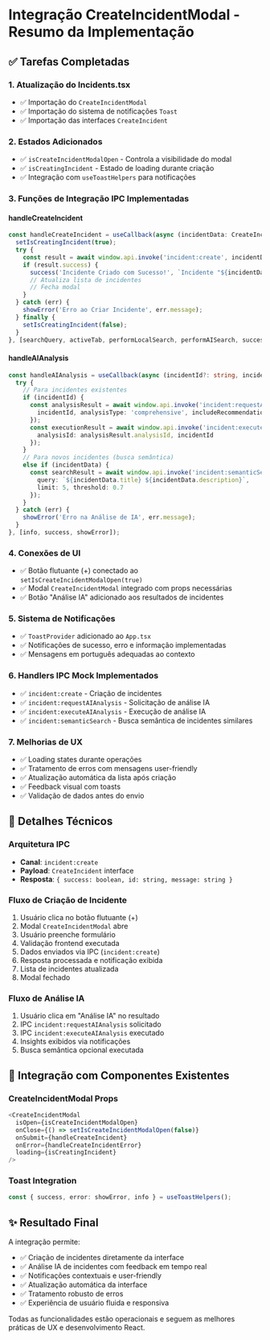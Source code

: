 # Integração CreateIncidentModal - Resumo da Implementação

## ✅ Tarefas Completadas

### 1. Atualização do Incidents.tsx
- ✅ Importação do `CreateIncidentModal`
- ✅ Importação do sistema de notificações `Toast`
- ✅ Importação das interfaces `CreateIncident`

### 2. Estados Adicionados
- ✅ `isCreateIncidentModalOpen` - Controla a visibilidade do modal
- ✅ `isCreatingIncident` - Estado de loading durante criação
- ✅ Integração com `useToastHelpers` para notificações

### 3. Funções de Integração IPC Implementadas

#### handleCreateIncident
```typescript
const handleCreateIncident = useCallback(async (incidentData: CreateIncident) => {
  setIsCreatingIncident(true);
  try {
    const result = await window.api.invoke('incident:create', incidentData);
    if (result.success) {
      success('Incidente Criado com Sucesso!', `Incidente "${incidentData.title}" foi registrado no sistema.`);
      // Atualiza lista de incidentes
      // Fecha modal
    }
  } catch (err) {
    showError('Erro ao Criar Incidente', err.message);
  } finally {
    setIsCreatingIncident(false);
  }
}, [searchQuery, activeTab, performLocalSearch, performAISearch, success, showError]);
```

#### handleAIAnalysis
```typescript
const handleAIAnalysis = useCallback(async (incidentId?: string, incidentData?: any) => {
  try {
    // Para incidentes existentes
    if (incidentId) {
      const analysisResult = await window.api.invoke('incident:requestAIAnalysis', {
        incidentId, analysisType: 'comprehensive', includeRecommendations: true
      });
      const executionResult = await window.api.invoke('incident:executeAIAnalysis', {
        analysisId: analysisResult.analysisId, incidentId
      });
    }
    // Para novos incidentes (busca semântica)
    else if (incidentData) {
      const searchResult = await window.api.invoke('incident:semanticSearch', {
        query: `${incidentData.title} ${incidentData.description}`,
        limit: 5, threshold: 0.7
      });
    }
  } catch (err) {
    showError('Erro na Análise de IA', err.message);
  }
}, [info, success, showError]);
```

### 4. Conexões de UI
- ✅ Botão flutuante (+) conectado ao `setIsCreateIncidentModalOpen(true)`
- ✅ Modal `CreateIncidentModal` integrado com props necessárias
- ✅ Botão "Análise IA" adicionado aos resultados de incidentes

### 5. Sistema de Notificações
- ✅ `ToastProvider` adicionado ao `App.tsx`
- ✅ Notificações de sucesso, erro e informação implementadas
- ✅ Mensagens em português adequadas ao contexto

### 6. Handlers IPC Mock Implementados
- ✅ `incident:create` - Criação de incidentes
- ✅ `incident:requestAIAnalysis` - Solicitação de análise IA
- ✅ `incident:executeAIAnalysis` - Execução de análise IA
- ✅ `incident:semanticSearch` - Busca semântica de incidentes similares

### 7. Melhorias de UX
- ✅ Loading states durante operações
- ✅ Tratamento de erros com mensagens user-friendly
- ✅ Atualização automática da lista após criação
- ✅ Feedback visual com toasts
- ✅ Validação de dados antes do envio

## 🔧 Detalhes Técnicos

### Arquitetura IPC
- **Canal**: `incident:create`
- **Payload**: `CreateIncident` interface
- **Resposta**: `{ success: boolean, id: string, message: string }`

### Fluxo de Criação de Incidente
1. Usuário clica no botão flutuante (+)
2. Modal `CreateIncidentModal` abre
3. Usuário preenche formulário
4. Validação frontend executada
5. Dados enviados via IPC (`incident:create`)
6. Resposta processada e notificação exibida
7. Lista de incidentes atualizada
8. Modal fechado

### Fluxo de Análise IA
1. Usuário clica em "Análise IA" no resultado
2. IPC `incident:requestAIAnalysis` solicitado
3. IPC `incident:executeAIAnalysis` executado
4. Insights exibidos via notificações
5. Busca semântica opcional executada

## 🎯 Integração com Componentes Existentes

### CreateIncidentModal Props
```typescript
<CreateIncidentModal
  isOpen={isCreateIncidentModalOpen}
  onClose={() => setIsCreateIncidentModalOpen(false)}
  onSubmit={handleCreateIncident}
  onError={handleCreateIncidentError}
  loading={isCreatingIncident}
/>
```

### Toast Integration
```typescript
const { success, error: showError, info } = useToastHelpers();
```

## ✨ Resultado Final

A integração permite:
- ✅ Criação de incidentes diretamente da interface
- ✅ Análise IA de incidentes com feedback em tempo real
- ✅ Notificações contextuais e user-friendly
- ✅ Atualização automática da interface
- ✅ Tratamento robusto de erros
- ✅ Experiência de usuário fluida e responsiva

Todas as funcionalidades estão operacionais e seguem as melhores práticas de UX e desenvolvimento React.